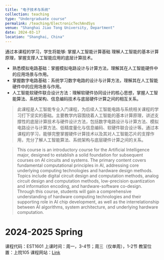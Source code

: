```yaml
---
title: "电子技术与系统"
collection: teaching
type: "Undergraduate course"
permalink: /teaching/ElectronicTechAndSys
venue: "Shanghai Jiao Tong University, Department"
date: 2024-03-17
location: "Shanghai, China"
---
```


通过本课程的学习，学生将能够: 掌握人工智能计算基础 理解人工智能的基本计算原理，掌握支撑人工智能应用的底层计算技术。
- 熟悉模拟电路基础：掌握模拟电路设计与计算方法，理解其在人工智能硬件中的应用场景与作用。
- 掌握数字电路基础：系统学习数字电路的设计与计算方法，理解其在人工智能硬件中的应用场景与作用。 
- 人工智能软硬件联合设计方法：理解软硬件协同设计的核心思想，掌握人工智能算法、系统架构、信息编码技术与底层硬件计算之间的相互关系。

> 此课程是人工智能专业入门课程，为后续人工智能电路与系统相关课程的学习打下坚实的基础。主要教学内容围绕着人工智能的基本计算原理，讲述支撑性的底层计算技术与硬件设计方法，包括数字电路设计与计算方法、模拟电路设计与计算方法、低精度量化与信息编码、软硬件联合设计等。通过本课程的学习，能够完整掌握硬件计算技术以及其对人工智能芯片的支撑作用，充分了解人工智能算法、系统架构与底层硬件计算之间的关系。

> This course is an introductory course for the Artificial Intelligence major, designed to establish a solid foundation for subsequent courses on AI circuits and systems. The primary content covers fundamental computational principles in AI, addressing core underlying computing technologies and hardware design methods. Topics include digital circuit design and computation methods, analog circuit design and computation methods, low-precision quantization and information encoding, and hardware-software co-design. Through this course, students will gain a comprehensive understanding of hardware computing technologies and their supporting role in AI chip development, as well as the interrelationship between AI algorithms, system architecture, and underlying hardware computation.



2024-2025 Spring
======
课程代码：EST1601
上课时间：周一，3-4节；周三（仅单周），1-2节
教室位置：上院105
课程网站：[Link](https://oc.sjtu.edu.cn/courses/75896)




